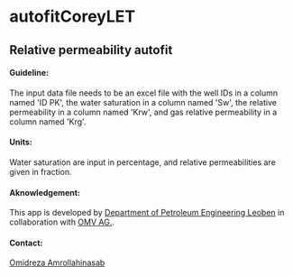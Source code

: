 # autofitCoreyLET

## Relative permeability autofit 


#### Guideline: 
The input data file needs to be an excel file with the well IDs in a column named 'ID PK', the water saturation in a column named 'Sw', the relative permeability in a column named 'Krw', and gas relative permeability in a column named 'Krg'.
#### Units: 
Water saturation are input in percentage, and relative permeabilities are given in fraction.
#### Aknowledgement: 
This app is developed by [Department of Petroleum Engineering Leoben](dpe.at) in collaboration with [OMV AG.](https://www.omv.com/en).
#### Contact: 
[Omidreza Amrollahinasab](https://www.linkedin.com/in/amrollahinasab/)
